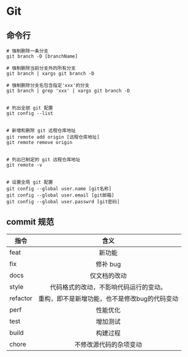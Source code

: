 # Git

## 命令行
```shell
# 强制删除一条分支
git branch -D [branchName]

# 强制删除当前分支外的所有分支
git branch | xargs git branch -D

# 强制删除分支名包含指定'xxx'的分支
git branch | grep 'xxx' | xargs git branch -D


# 列出全部 git 配置
git config --list


# 新增和删除 git 远程仓库地址
git remote add origin [远程仓库地址]
git remote remove origin


# 列出已制定的 git 远程仓库地址
git remote -v


# 设置全局 git 配置
git config --global user.name [git名称]
git config --global user.email [git邮箱]
git config --global user.passwrd [git密码]

```

## commit 规范
| 指令           |      含义      | 
| ------------- | :-----------: |
| feat          | 新功能         |
| fix           | 修补 bug       |
| docs          | 仅文档的改动    |
| style         | 代码格式的改动，不影响代码运行的变动。         |
| refactor      | 重构，即不是新增功能，也不是修改bug的代码变动       |
| perf          | 性能优化    |
| test          | 增加测试         |
| build         | 构建过程       |
| chore         | 不修改源代码的杂项变动    |


